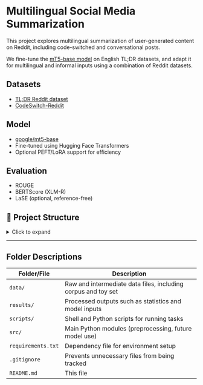 # Multilingual Social Media Summarization

This project explores multilingual summarization of user-generated content on Reddit, including code-switched and conversational posts.

We fine-tune the [mT5-base model](https://huggingface.co/google/mt5-base) on English TL;DR datasets, and adapt it for multilingual and informal inputs using a combination of Reddit datasets.

## Datasets

-  [TL;DR Reddit dataset](https://zenodo.org/records/1043504)
-  [CodeSwitch-Reddit](https://www.cs.toronto.edu/~ella/code-switch.reddit.tar.gz)

## Model

- [google/mt5-base](https://huggingface.co/google/mt5-base)
- Fine-tuned using Hugging Face Transformers
- Optional PEFT/LoRA support for efficiency

## Evaluation

- ROUGE
- BERTScore (XLM-R)
- LaSE (optional, reference-free)

## 📁 Project Structure

<details>
<summary>Click to expand</summary>

```text
multilingual-social-summary/
├── data/
│   ├── corpus-webis-tldr-17.json         # Raw TL;DR dataset
│
├── results/
│   ├── stats.txt                         # Summary statistics (post/summary lengths)
│   ├── io_pairs.jsonl                    # Tokenized input/output pairs
│
├── scripts/
│   ├── tldr_analysis.sh                  # Shell script to run preprocessing
│
├── src/
│   ├── tldr_analysis.py                  # Main tokenizer + stat script
│   ├── generate_toy_tokenized.py         # Script to generate toy data
│
├── requirements.txt                      # Python dependencies
├── README.md                             # Project overview and usage
├── .gitignore                            # Files excluded from Git
├── toy_data_tokenized.jsonl          # 100-sample tokenized toy dataset
```

</details>

---

## Folder Descriptions

| Folder/File | Description |
|-------------|-------------|
| `data/`     | Raw and intermediate data files, including corpus and toy set |
| `results/`  | Processed outputs such as statistics and model inputs |
| `scripts/`  | Shell and Python scripts for running tasks |
| `src/`      | Main Python modules (preprocessing, future model use) |
| `requirements.txt` | Dependency file for environment setup |
| `.gitignore`       | Prevents unnecessary files from being tracked |
| `README.md`        | This file |

